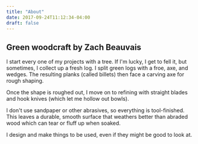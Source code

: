 ```yaml
---
title: "About"
date: 2017-09-24T11:12:34-04:00
draft: false
---
```


## Green woodcraft by Zach Beauvais



I start every one of my projects with a tree. If I'm lucky, I get to fell it, but sometimes, I collect up a fresh log. I split green logs with a froe, axe, and wedges. The resulting planks (called billets) then face a carving axe for rough shaping.

Once the shape is roughed out, I move on to refining with straight blades and hook knives (which let me hollow out bowls).

I don't use sandpaper or other abrasives, so everything is tool-finished. This leaves a durable, smooth surface that weathers better than abraded wood which can tear or fluff up when soaked.

I design and make things to be used, even if they might be good to look at.
